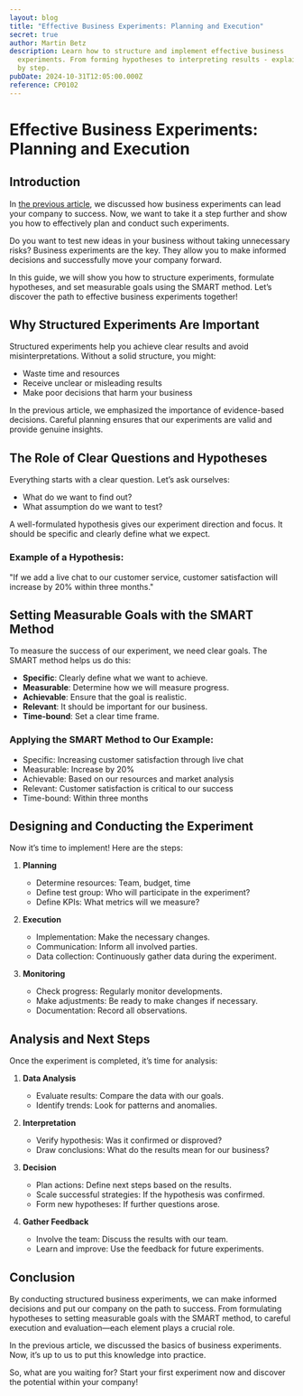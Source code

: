 ```yaml
---
layout: blog
title: "Effective Business Experiments: Planning and Execution"
secret: true
author: Martin Betz
description: Learn how to structure and implement effective business
  experiments. From forming hypotheses to interpreting results - explained step
  by step.
pubDate: 2024-10-31T12:05:00.000Z
reference: CP0102
---
```

# Effective Business Experiments: Planning and Execution

## Introduction

In [the previous article](https://utxo.solutions/admin#/collections/blog-en/entries/business-experiments-your-key-to-business-success), we discussed how business experiments can lead your company to success. Now, we want to take it a step further and show you how to effectively plan and conduct such experiments.

Do you want to test new ideas in your business without taking unnecessary risks? Business experiments are the key. They allow you to make informed decisions and successfully move your company forward.

In this guide, we will show you how to structure experiments, formulate hypotheses, and set measurable goals using the SMART method. Let’s discover the path to effective business experiments together!

## Why Structured Experiments Are Important

Structured experiments help you achieve clear results and avoid misinterpretations. Without a solid structure, you might:

* Waste time and resources
* Receive unclear or misleading results
* Make poor decisions that harm your business

In the previous article, we emphasized the importance of evidence-based decisions. Careful planning ensures that our experiments are valid and provide genuine insights.

## The Role of Clear Questions and Hypotheses

Everything starts with a clear question. Let’s ask ourselves:

* What do we want to find out?
* What assumption do we want to test?

A well-formulated hypothesis gives our experiment direction and focus. It should be specific and clearly define what we expect.

### Example of a Hypothesis:

"If we add a live chat to our customer service, customer satisfaction will increase by 20% within three months."

## Setting Measurable Goals with the SMART Method

To measure the success of our experiment, we need clear goals. The SMART method helps us do this:

* **Specific**: Clearly define what we want to achieve.
* **Measurable**: Determine how we will measure progress.
* **Achievable**: Ensure that the goal is realistic.
* **Relevant**: It should be important for our business.
* **Time-bound**: Set a clear time frame.

### Applying the SMART Method to Our Example:

* Specific: Increasing customer satisfaction through live chat
* Measurable: Increase by 20%
* Achievable: Based on our resources and market analysis
* Relevant: Customer satisfaction is critical to our success
* Time-bound: Within three months

## Designing and Conducting the Experiment

Now it’s time to implement! Here are the steps:

1. **Planning**

   * Determine resources: Team, budget, time
   * Define test group: Who will participate in the experiment?
   * Define KPIs: What metrics will we measure?
2. **Execution**

   * Implementation: Make the necessary changes.
   * Communication: Inform all involved parties.
   * Data collection: Continuously gather data during the experiment.
3. **Monitoring**

   * Check progress: Regularly monitor developments.
   * Make adjustments: Be ready to make changes if necessary.
   * Documentation: Record all observations.

## Analysis and Next Steps

Once the experiment is completed, it’s time for analysis:

1. **Data Analysis**

   * Evaluate results: Compare the data with our goals.
   * Identify trends: Look for patterns and anomalies.
2. **Interpretation**

   * Verify hypothesis: Was it confirmed or disproved?
   * Draw conclusions: What do the results mean for our business?
3. **Decision**

   * Plan actions: Define next steps based on the results.
   * Scale successful strategies: If the hypothesis was confirmed.
   * Form new hypotheses: If further questions arose.
4. **Gather Feedback**

   * Involve the team: Discuss the results with our team.
   * Learn and improve: Use the feedback for future experiments.

## Conclusion

By conducting structured business experiments, we can make informed decisions and put our company on the path to success. From formulating hypotheses to setting measurable goals with the SMART method, to careful execution and evaluation—each element plays a crucial role.

In the previous article, we discussed the basics of business experiments. Now, it’s up to us to put this knowledge into practice.

So, what are you waiting for? Start your first experiment now and discover the potential within your company!
